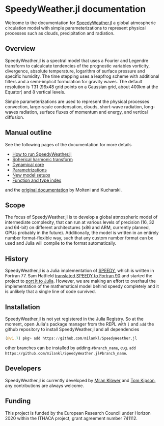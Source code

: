 # SpeedyWeather.jl documentation

Welcome to the documentation for [SpeedyWeather.jl](https://github.com/milankl/SpeedyWeather.jl) a global
atmospheric circulation model with simple parameterizations to represent physical processes such as clouds,
precipitation and radiation.

## Overview

SpeedyWeather.jl is a spectral model that uses a Fourier and Legendre transform to calculcate tendencies of
the prognostic variables vorticity, divergence, absolute temperature, logarithm of surface pressure and
specific humidity. The time stepping uses a leapfrog scheme with additional filters and a semi-implicit
formulation for gravity waves. The default resolution is T31 (96x48 grid points on a Gaussian grid, about
400km at the Equator) and 8 vertical levels.

Simple parameterizations are used to represent the physical processes convection, large-scale condensation,
clouds, short-wave radiation, long-waves radiation, surface fluxes of momentum and energy, and vertical diffusion.

## Manual outline

See the following pages of the documentation for more details

- [How to run SpeedyWeather.jl](how_to_run_speedy.md)
- [Spherical harmonic transform](spectral_transform.md)
- [Dynamical core](dynamical_core.md)
- [Parametrizations](parametrizations.md)
- [New model setups](new_model_setups.md)
- [Function and type index](functions.md)

and the [original documentation](http://users.ictp.it/~kucharsk/speedy_description/km_ver41_appendixA.pdf)
by Molteni and Kucharski.

## Scope

The focus of SpeedyWeather.jl is to develop a global atmospheric model of intermediate complexity,
that can run at various levels of precision (16, 32 and 64-bit) on different architectures (x86 and ARM,
currently planned, GPUs probably in the future). Additionally, the model is written in an entirely number
format-flexible way, such that any custom number format can be used and Julia will compile to the format
automatically.

## History

SpeedyWeather.jl is a Julia implementation of [SPEEDY](http://users.ictp.it/~kucharsk/speedy-net.html),
which is written in Fortran 77. Sam Hatfield
[translated SPEEDY to Fortran 90](https://github.com/samhatfield/speedy.f90) and started the project to
[port it to Julia](https://github.com/samhatfield/speedy.jl). However, we are making an effort to
overhaul the implementation of the mathematical model behind speedy completely and it is unlikely
that a single line of code survived.

## Installation

SpeedyWeather.jl is not yet registered in the Julia Registry. So at the moment, open Julia's package
manager from the REPL with `]` and `add` the github repository to install SpeedyWeather.jl and all dependencies
```julia
(@v1.7) pkg> add https://github.com/milankl/SpeedyWeather.jl
```
other branches can be installed by adding `#branch_name`, e.g.
`add https://github.com/milankl/SpeedyWeather.jl#branch_name`.

## Developers

SpeedyWeather.jl is currently developed by [Milan Klöwer](https://github.com/milankl) and
[Tom Kipson](https://github.com/tomkimpson), any contributions are always welcome.

## Funding

This project is funded by the European Research Council under Horizon 2020 within the ITHACA project,
grant agreement number 741112.